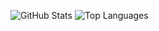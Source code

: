  ![GitHub Stats](https://github-readme-stats.vercel.app/api?username=williamhatch&count_private=true&show_icons=true&theme=monokai) 
 ![Top Languages](https://github-readme-stats.vercel.app/api/top-langs/?username=williamhatch&layout=compact&theme=monokai) 
